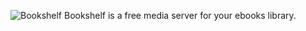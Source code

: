 ![Bookshelf](https://raw.githubusercontent.com/Skycryck/bookshell/master/public/img/logo.png?token=AG3ZYHGDTJIX7YMYGIUSK6S6EOZTC)
Bookshelf is a free media server for your ebooks library.
